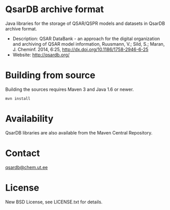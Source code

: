 QsarDB archive format
=====================

Java libraries for the storage of QSAR/QSPR models and datasets in QsarDB archive format.

- Description: QSAR DataBank - an approach for the digital organization 
  and archiving of QSAR model information, Ruusmann, V.; Sild, S.; Maran,
  J. Cheminf. 2014, 6:25, http://dx.doi.org/10.1186/1758-2946-6-25
- Website: http://qsardb.org/

Building from source
====================

Building the sources requires Maven 3 and Java 1.6 or newer.

`mvn install`

Availability
============

QsarDB libraries are also available from the Maven Central Repository.

Contact
=======

qsardb@chem.ut.ee

License
=======

New BSD License, see LICENSE.txt for details.

